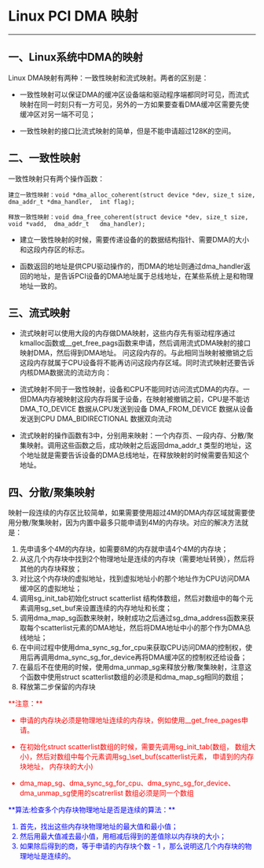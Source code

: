 # Linux PCI DMA 映射
---

## 一、Linux系统中DMA的映射

Linux DMA映射有两种：一致性映射和流式映射。两者的区别是：

- 一致性映射可以保证DMA的缓冲区设备端和驱动程序端都同时可见，而流式映射在同一时刻只有一方可见，另外的一方如果要查看DMA缓冲区需要先使缓冲区对另一端不可见；

- 一致性映射的接口比流式映射的简单，但是不能申请超过128K的空间。

## 二、一致性映射

一致性映射只有两个操作函数：

	建立一致性映射：void *dma_alloc_coherent(struct device *dev, size_t size, dma_addr_t *dma_handler,  int flag);

	释放一致性映射：void dma_free_coherent(struct device *dev, size_t size, void *vadd,  dma_addr_t   dma_handler);
      
- 建立一致性映射的时候，需要传递设备的的数据结构指针、需要DMA的大小和这段内存区的标志。

- 函数返回的地址是供CPU驱动操作的，而DMA的地址则通过dma_handler返回的地址，是告诉PCI设备的DMA地址属于总线地址，在某些系统上是和物理地址一致的。

## 三、流式映射

- 流式映射可以使用大段的内存做DMA映射，这些内存先有驱动程序通过kmalloc函数或__get_free_pags函数来申请，然后调用流式DMA映射的接口映射DMA，然后得到DMA地址。
        问这段内存的。与此相同当映射被撤销之后这段内存就属于CPU设备将不能再访问这段内存区域。同时流式映射还要告诉内核DMA数据流的流动方向：

- 流式映射不同于一致性映射，设备和CPU不能同时访问流式DMA的内存。一但DMA内存被映射这段内存将属于设备，在映射被撤销之前，CPU是不能访
		DMA_TO_DEVICE      数据从CPU发送到设备
		DMA_FROM_DEVICE    数据从设备发送到CPU
		DMA_BIDIRECTIONAL  数据双向流动

- 流式映射的操作函数有3中，分别用来映射：一个内存页、一段内存、分散/聚集映射。调用这些函数之后，成功映射之后返回dma_addr_t 类型的地址，这个地址就是需要告诉设备的DMA总线地址，在释放映射的时候需要告知这个地址。

## 四、分散/聚集映射

映射一段连续的内存区比较简单，如果需要使用超过4M的DMA内存区域就需要使用分散/聚集映射，因为内置中最多只能申请到4M的内存块。对应的解决方法就是：

1. 先申请多个4M的内存块，如需要8M的内存就申请4个4M的内存块；
2. 从这几个内存块中找到2个物理地址是连续的内存块（需要地址转换），然后将其他的内存块释放；
3. 对比这个内存块的虚拟地址，找到虚拟地址小的那个地址作为CPU访问DMA缓冲区的虚拟地址；
4. 调用sg\_init\_tab初始化struct scatterlist 结构体数组，然后对数组中的每个元素调用sg\_set\_buf来设置连续的内存地址和长度；
5. 调用dma\_map\_sg函数来映射，映射成功之后通过sg\_dma\_address函数来获取每个scatterlist元素的DMA地址，然后将DMA地址中小的那个作为DMA总线地址；
5. 在中间过程中使用dma\_sync\_sg\_for\_cpu来获取CPU访问DMA的控制权，使用后再调用dma\_sync\_sg\_for\_device再将DMA缓冲区的控制权还给设备；
6. 在最后不在使用的时候，使用dma\_unmap\_sg来释放分散/聚集映射，注意这个函数中使用struct scatterlist数组的必须是和dma\_map\_sg相同的数组；
7. 释放第二步保留的内存块

<font color=red>
**注意：**

- 申请的内存块必须是物理地址连续的内存块，例如使用\_\_get\_free\_pages申请。

- 在初始化struct scatterlist数组的时候，需要先调用sg\_init\_tab(数组， 数组大小)，然后对数组中每个元素调用sg_\set\_buf(scatterlist元素， 申请到的内存块地址， 内存块的大小)

- dma\_map\_sg、dma\_sync\_sg\_for\_cpu、dma\_sync\_sg\_for\_device、dma\_unmap\_sg使用的scatrerlist 数组必须是同一个数组
       
</font>
<font color=blue>
**算法:检查多个内存块物理地址是否是连续的算法：**

1. 首先，找出这些内存块物理地址的最大值和最小值；
2. 然后用最大值减去最小值，用相减后得到的差值除以内存块的大小；
3. 如果除后得到的商，等于申请的内存块个数 - 1 ，那么说明这几个内存块的物理地址是连续的。

</font>
